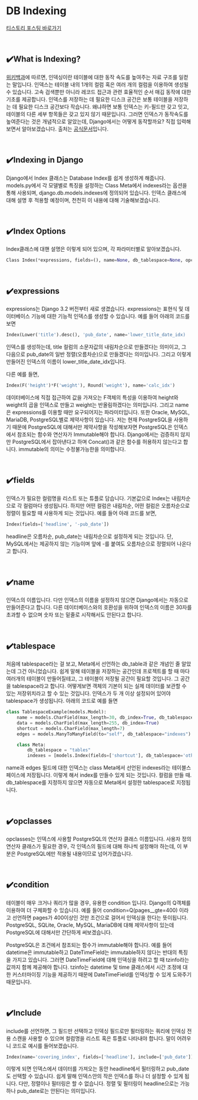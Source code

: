 # DB Indexing

[티스토리 포스팅 바로가기](https://kyleeee.tistory.com/entry/TIL14-DB-Indexing)

<br>


## ✔️What is Indexing?

[위키백과](https://ko.wikipedia.org/wiki/인덱스_(데이터베이스))에 따르면, 인덱싱이란 테이블에 대한 동작 속도를 높여주는 자료 구조를 일컫는 말입니다. 인덱스는 테이블 내의 1개의 컬럼 혹은 여러 개의 컬럼을 이용하여 생성될 수 있습니다. 고속 검색뿐만 아니라 레코드 접근과 관련 효율적인 순서 매김 동작에 대한 기초를 제공합니다. 인덱스를 저장하는 데 필요한 디스크 공간은 보통 테이블을 저장하는 데 필요한 디스크 공간보다 작습니다. 왜냐하면 보통 인덱스는 키-필드만 갖고 잇고, 테이블의 다른 세부 항목들은 갖고 있지 않기 때문입니다.
그러면 인덱스가 동작속도를 높여준다는 것은 개념적으로 알았는데, Django에서는 어떻게 동작할까요? 직접 입력해보면서 알아보겠습니다. 출처는 [공식문서](https://docs.djangoproject.com/en/4.0/ref/models/indexes/)입니다.

<br>

## ✔️Indexing in Django

Django에서 Index 클래스는 Database Index를 쉽게 생성하게 해줍니다. models.py에서 각 모델별로 특징을 설정하는 Class Meta에서 indexes라는 옵션을 통해 사용되며, django.db.models.indexes에 정의되어 있습니다.  인덱스 클래스에 대해 설명 후 적용할 예정이며, 천천히 이 내용에 대해 기술해보겠습니다.

<br>

## ✔️Index Options

Index클래스에 대핸 설명은 이렇게 되어 있으며, 각 파라미터별로 알아보겠습니다.
```python
Class Index(*expressions, fields=(), name=None, db_tablespace=None, opclasses=(), condition=None, include=None)
```
<br>

## ✔️expressions

expressions는 Django 3.2 버전부터 새로 생겼습니다. expressions는 표현식 및 데이터베이스 기능에 대한 기능적 인덱스를 생성할 수 있습니다. 예를 들어 아래의 코드를 보면
```python
Index(Lower('title').desc(), 'pub_date', name='lower_title_date_idx)
```
인덱스를 생성하는데, title 컬럼의 소문자값의 내림차순으로 만들겠다는 의미이고, 그 다음으로 pub_date의 일반 정렬(오름차순)으로 만들겠다는 의미입니다. 그리고 이렇게 만들어진 인덱스의 이름이 lower_title_date_idx입니다.

다른 예를 들면,
```python
Index(F('height')*F('weight'), Round('weight'), name='calc_idx')
```
데이터베이스에 직접 접근하여 값을 가져오는 F객체의 특성을 이용하여 height와 weight의 곱을 인덱스로 만들고 weight는 반올림하겠다는 의미입니다. 
그리고 name은 expressions를 이용할 때만 요구되어지는 파라미터입니다. 또한 Oracle, MySQL, MariaDB, PostgreSQL별로 제약사항이 있습니다. 저는 현재 PostgreSQL을 사용하기 때문에 PostgreSQL에 대해서만 제약사항을 작성해보자면 PostgreSQL은 인덱스에서 참조되는 함수와 연산자가 Immutable해야 합니다. Django에서는 검증하지 않지만 PostgreSQL에서 잡아낸다고 하며 Concat()과 같은 함수를 허용하지 않는다고 합니다. immutable의 의미는 수정불가능한을 의미합니다. 

<br>

## ✔️fields

인덱스가 필요한 컬럼명을 리스트 또는 튜플로 담습니다. 기본값으로 Index는 내림차순으로 각 컬럼마다 생성됩니다. 하지만 어떤 컬럼은 내림차순, 어떤 컬럼은 오름차순으로 정렬이 필요할 때 사용하게 되는 것입니다.
예를 들어 아래 코드를 보면,
```python
Index(fields=['headline', '-pub_date'])
```
headline은 오름차순, pub_date는 내림차순으로 설정하게 되는 것입니다. 단, MySQL에서는 제공하지 않는 기능이며 앞에 -를 붙여도 오름차순으로 정렬되어 나온다고 합니다. 

<br>

## ✔️name

인덱스의 이름입니다. 다만 인덱스의 이름을 설정하지 않으면 Django에서는 자동으로 만들어준다고 합니다. 다른 데이터베이스와의 호환성을 위하여 인덱스의 이름은 30자를 초과할 수 없으며 숫자 또는 밑줄로 시작해서도 안된다고 합니다.

<br>

## ✔️tablespace

처음에 tablespace라는 걸 보고, Meta에서 선언하는 db_table과 같은 개념인 줄 알았는데 그건 아니었습니다. 쉽게 말해 테이블을 저장하는 공간인데 프로젝트를 할 때 마다 여러개의 테이블이 만들어질테고, 그 테이블이 저장될 공간이 필요할 것입니다. 그 공간을 tablespace라고 합니다. 어떻게보면 객체의 기본이 되는 실제 데이터를 보관할 수 있는 저장위치라고 할 수 있는 것입니다. 
인덱스가 두 개 이상 설정되어 있어야 tablespace가 생성됩니다. 아래의 코드로 예를 들면
```python
class TablespaceExample(models.Model):
    name = models.CharField(max_length=30, db_index=True, db_tablespace="indexes")
    data = models.CharField(max_length=255, db_index=True)
    shortcut = models.CharField(max_length=7)
    edges = models.ManyToManyField(to="self", db_tablespace="indexes")

    class Meta:
        db_tablespace = "tables"
        indexes = [models.Index(fields=['shortcut'], db_tablespace='other_indexes')]
```

name과 edges 필드에 대한 인덱스는 class Meta에서 선언된 indexes라는 테이블스페이스에 저장됩니다. 이렇게 해서 index를 만들수 있게 되는 것입니다. 컬럼을 만들 때. db_tablespace를 지정하지 않으면 자동으로 Meta에서 설정한 tablespace로 지정됩니다.

<br>

## ✔️opclasses

opclasses는 인덱스에 사용할 PostgreSQL의 연산자 클래스 이름입니다. 사용자 정의 연산자 클래스가 필요한 경우, 각 인덱스의 필드에 대해 하나씩 설정해야 하는데, 이 부분은 PostgreSQL에만 적용될 내용이므로 넘어가겠습니다.

<br>

## ✔️condition

테이블이 매우 크거나 쿼리가 많을 경우, 유용한 condition 입니다. Django의 Q객체를 이용하여 더 구체화할 수 있습니다.
예를 들어 condition=Q(pages__gte=400) 이라고 선언하면 pages가 400이상인 것만 조건으로 걸어서 인덱싱을 한다는 뜻이됩니다. PostgreSQL, SQLite, Oracle, MySQL, MariaDB에 대해 제약사항이 있는데 PostgreSQL에 대해서만 간단하게 써보겠습니다.

PostgreSQL은 조건에서 참조되는 함수가 immutable해야 합니다. 예를 들어 datetime은 immutable하고 DateTimeField는 immutable하지 않다는 반대의 특징을 가지고 있습니다. 그러면 DateTimeField에 대해 인덱싱을 하려고 할 때 tzinfo라는 값까지 함께 제공해야 합니다. tzinfo는 datetime 및 time 클래스에서 시간 조정에 대한 커스터마이징 기능을 제공하기 때문에 DateTimeField를 인덱싱할 수 있게 도와주기 때문입니다.

<br>

## ✔️Include

include를 선언하면, 그 필드만 선택하고 인덱싱 필드로만 필터링하는 쿼리에 인덱싱 전용 스캔을 사용할 수 있으며 컬럼명을 리스트 혹은 튜플로 나타내야 합니다. 말이 어려우니 코드로 예시를 들어보겠습니다.
```python
Index(name='covering_index', fields=['headline'], include=['pub_date'])
```
이렇게 되면 인덱스에서 데이터를 가져오는 동안 headline에서 필터링하고 pub_date도 선택할 수 있습니다. 쉽게 말해 인덱스안의 작은 인덱스를 하나 더 설정할 수 있게 됩니다. 다만, 정렬이나 필터링은 할 수 없습니다. 정렬 및 필터링이 headline으로는 가능하나 pub_date로는 안된다는 의미입니다. 
